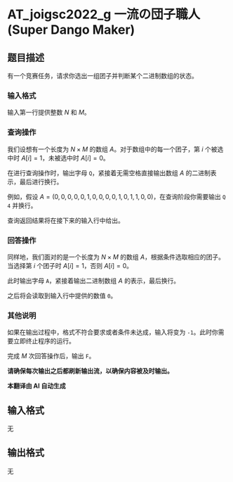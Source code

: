 # AT_joigsc2022_g 一流の団子職人 (Super Dango Maker)

## 题目描述

有一个竞赛任务，请求你选出一组团子并判断某个二进制数组的状态。

### 输入格式

输入第一行提供整数 $N$ 和 $M$。

### 查询操作

我们设想有一个长度为 $N \times M$ 的数组 $A$。对于数组中的每一个团子，第 $i$ 个被选中时 $A[i] = 1$，未被选中时 $A[i] = 0$。

在进行查询操作时，输出字母 `Q`，紧接着无需空格直接输出数组 $A$ 的二进制表示，最后进行换行。

例如，假设 $A = (0, 0, 0, 0, 0, 1, 0, 0, 0, 0, 1, 0, 1, 1, 0, 0)$，在查询阶段你需要输出 `Q 4` 并换行。

查询返回结果将在接下来的输入行中给出。

### 回答操作

同样地，我们面对的是一个长度为 $N \times M$ 的数组 $A$，根据条件选取相应的团子。当选择第 $i$ 个团子时 $A[i] = 1$，否则 $A[i] = 0$。

此时输出字母 `A`，紧接着输出二进制数组 $A$ 的表示，最后换行。

之后将会读取到输入行中提供的数值 `0`。

### 其他说明

如果在输出过程中，格式不符合要求或者条件未达成，输入将变为 `-1`。此时你需要立即终止程序的运行。

完成 $M$ 次回答操作后，输出 `F`。

**请确保每次输出之后都刷新输出流，以确保内容被及时输出。**

 **本翻译由 AI 自动生成**

## 输入格式

无

## 输出格式

无